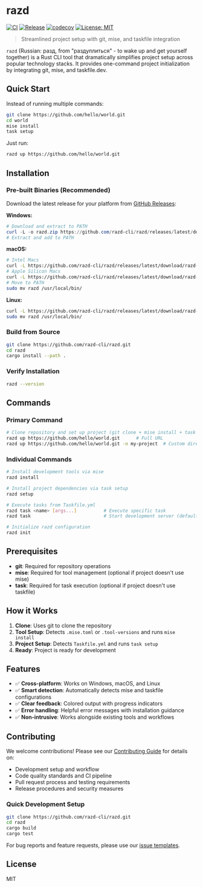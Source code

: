 # razd

[![CI](https://github.com/razd-cli/razd/workflows/CI/badge.svg)](https://github.com/razd-cli/razd/actions/workflows/ci.yml)
[![Release](https://github.com/razd-cli/razd/workflows/Release/badge.svg)](https://github.com/razd-cli/razd/actions/workflows/release.yml)
[![codecov](https://codecov.io/gh/razd-cli/razd/branch/main/graph/badge.svg)](https://codecov.io/gh/razd-cli/razd)
[![License: MIT](https://img.shields.io/badge/License-MIT-yellow.svg)](https://opensource.org/licenses/MIT)

> Streamlined project setup with git, mise, and taskfile integration

`razd` (Russian: разд, from "раздуплиться" - to wake up and get yourself together) is a Rust CLI tool that dramatically simplifies project setup across popular technology stacks. It provides one-command project initialization by integrating git, mise, and taskfile.dev.


## Quick Start

Instead of running multiple commands:
```sh
git clone https://github.com/hello/world.git
cd world
mise install
task setup
```

Just run:
```sh
razd up https://github.com/hello/world.git
```

## Installation

### Pre-built Binaries (Recommended)

Download the latest release for your platform from [GitHub Releases](https://github.com/razd-cli/razd/releases):

**Windows:**
```powershell
# Download and extract to PATH
curl -L -o razd.zip https://github.com/razd-cli/razd/releases/latest/download/razd-v*-x86_64-pc-windows-msvc.zip
# Extract and add to PATH
```

**macOS:**
```sh
# Intel Macs
curl -L https://github.com/razd-cli/razd/releases/latest/download/razd-v*-x86_64-apple-darwin.tar.gz | tar -xz
# Apple Silicon Macs  
curl -L https://github.com/razd-cli/razd/releases/latest/download/razd-v*-aarch64-apple-darwin.tar.gz | tar -xz
# Move to PATH
sudo mv razd /usr/local/bin/
```

**Linux:**
```sh
curl -L https://github.com/razd-cli/razd/releases/latest/download/razd-v*-x86_64-unknown-linux-gnu.tar.gz | tar -xz
sudo mv razd /usr/local/bin/
```

### Build from Source

```sh
git clone https://github.com/razd-cli/razd.git
cd razd
cargo install --path .
```

### Verify Installation

```sh
razd --version
```

## Commands

### Primary Command
```sh
# Clone repository and set up project (git clone + mise install + task setup)
razd up https://github.com/hello/world.git      # Full URL
razd up https://github.com/hello/world.git -n my-project  # Custom directory name
```

### Individual Commands
```sh
# Install development tools via mise
razd install                        

# Install project dependencies via task setup
razd setup 

# Execute tasks from Taskfile.yml
razd task <name> [args...]          # Execute specific task
razd task                           # Start development server (default task)

# Initialize razd configuration
razd init                           
```

## Prerequisites

- **git**: Required for repository operations
- **mise**: Required for tool management (optional if project doesn't use mise)
- **task**: Required for task execution (optional if project doesn't use taskfile)

## How it Works

1. **Clone**: Uses git to clone the repository
2. **Tool Setup**: Detects `.mise.toml` or `.tool-versions` and runs `mise install`
3. **Project Setup**: Detects `Taskfile.yml` and runs `task setup`
4. **Ready**: Project is ready for development

## Features

- ✅ **Cross-platform**: Works on Windows, macOS, and Linux
- ✅ **Smart detection**: Automatically detects mise and taskfile configurations
- ✅ **Clear feedback**: Colored output with progress indicators
- ✅ **Error handling**: Helpful error messages with installation guidance
- ✅ **Non-intrusive**: Works alongside existing tools and workflows

## Contributing

We welcome contributions! Please see our [Contributing Guide](.github/CONTRIBUTING.md) for details on:

- Development setup and workflow
- Code quality standards and CI pipeline
- Pull request process and testing requirements
- Release procedures and security measures

### Quick Development Setup
```sh
git clone https://github.com/razd-cli/razd.git
cd razd
cargo build
cargo test
```

For bug reports and feature requests, please use our [issue templates](.github/ISSUE_TEMPLATE/).

## License

MIT
